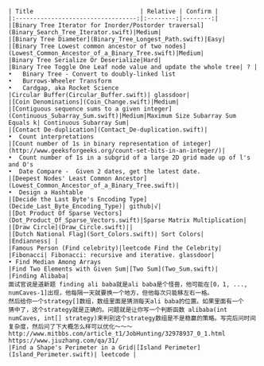 	| Title                              | Relative | Confirm |
	|:----------------------------------:|:--------:|--------:|
	|[Binary Tree Iterator for Inorder/Postorder traversal](Binary_Search_Tree_Iterator.swift)|Medium|
	|[Binary Tree Diameter](Binary_Tree_Longest_Path.swift)|Easy|
	|[Binary Tree Lowest common ancestor of two nodes](Lowest_Common_Ancestor_of_a_Binary_Tree.swift)|Medium|
	|Binary Tree Serialize Or Deserialize|Hard|
	|Binary Tree Toggle One Leaf node value and update the whole tree| ? |
	•   Binary Tree - Convert to doubly-linked list
	•   Burrows-Wheeler Transform
	•   Cardgap, aka Rocket Science
	|Circular Buffer(Circular_Buffer.swift)| glassdoor|
	|[Coin Denominations](Coin_Change.swift)|Medium|
	|[Contiguous sequence sums to a given integer](Continuous_Subarray_Sum.swift)|Medium|Maximum Size Subarray Sum Equals k| Continuous Subarray Sum|
	|[Contact De-duplication](Contact_De-duplication.swift)|
	•  Count interpretations
	|[Count number of 1s in binary representation of integer](http://www.geeksforgeeks.org/count-set-bits-in-an-integer/)|
	•  Count number of 1s in a subgrid of a large 2D grid made up of l's and O's
	•  Date Compare -  Given 2 dates, get the latest date.
	|[Deepest Nodes' Least Common Ancestor](Lowest_Common_Ancestor_of_a_Binary_Tree.swift)|
	•  Design a Hashtable
	|[Decide the Last Byte's Encoding Type](Decide_Last_Byte_Encoding_Type)| github|√|
	|[Dot Product Of Sparse Vectors](Dot_Product_Of_Sparse_Vectors.swift)|Sparse Matrix Multiplication|
	|[Draw Circle](Draw_Circle.swift)||
	|[Dutch National Flag](Sort_Colors.swift)| Sort Colors|
	|Endianness| |
	|Famous Person (Find celebrity)|leetcode Find the Celebrity|
	|Fibonacci| Fibonacci: recursive and iterative. glassdoor|
	• Find Median Among Arrays
	|Find Two Elements with Given Sum|[Two Sum](Two_Sum.swift)|
	|Finding Alibaba|
	面试官说是道新题 finding ali baba就是ali baba是个怪兽，他可能在[0，1, ..., numCaves-1]出现，他每隔一天就要换一个地方，但他每次只能移左右一格。
	然后给你一个strategy[]数组，数组里面是猜测每天ali baba的位置。如果里面有一个
	猜中了，这个strategy就是正确的。问题就是让你写一个判断函数 alibaba(int numCaves, int[] strategy)来判别这个strategy数组是不是稳赢的策略。写完后问时间复杂度，然后问了下大概怎么样可以优化～～～
	http://www.mitbbs.com/article_t1/JobHunting/32978937_0_1.html
	https://www.jiuzhang.com/qa/31/
	|Find a Shape's Perimeter in a Grid|[Island Perimeter](Island_Perimeter.swift)| leetcode |
